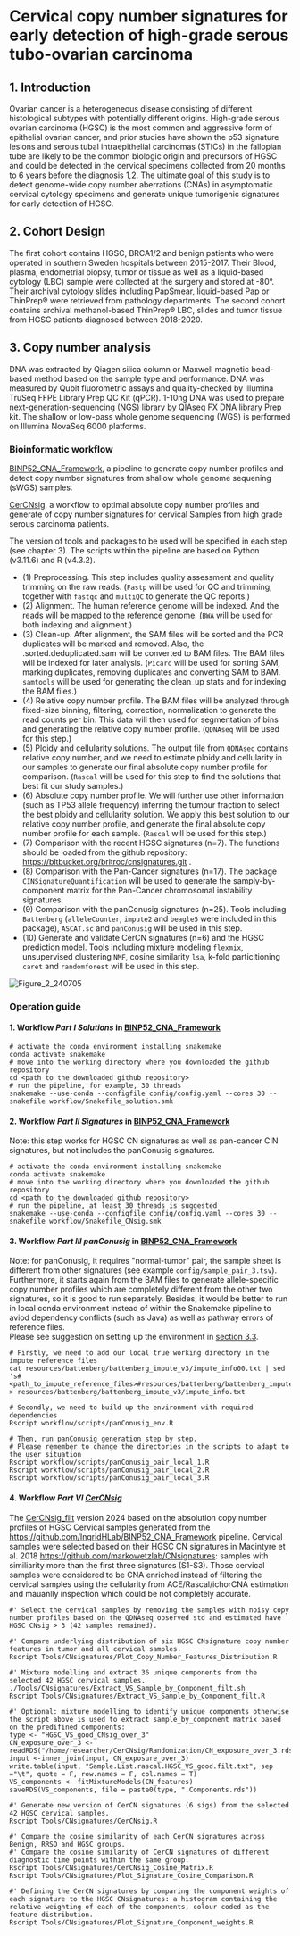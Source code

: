 # Cervical copy number signatures for early detection of high-grade serous tubo-ovarian carcinoma

## 1. Introduction
Ovarian cancer is a heterogeneous disease consisting of different histological subtypes with potentially different origins. High-grade serous ovarian carcinoma (HGSC) is the most common and aggressive form
of epithelial ovarian cancer, and prior studies have shown the p53 signature lesions and serous tubal intraepithelial carcinomas (STICs) in the fallopian tube are likely to be the common biologic origin and
precursors of HGSC and could be detected in the cervical specimens collected from 20 months to 6 years before the diagnosis 1,2. The ultimate goal of this study is to detect genome-wide copy number aberrations (CNAs) in asymptomatic cervical cytology specimens and generate unique tumorigenic signatures for early detection of HGSC.

## 2. Cohort Design
The first cohort contains HGSC, BRCA1/2 and benign patients who were operated in southern Sweden hospitals between 2015-2017. Their Blood, plasma, endometrial biopsy, tumor or tissue as well as a liquid-based cytology (LBC) sample were collected at the surgery and stored at -80°. Their archival cytology slides including PapSmear, liquid-based Pap or ThinPrep® were retrieved from pathology departments. The second cohort contains archival methanol-based ThinPrep® LBC, slides and tumor tissue from HGSC patients diagnosed between 2018-2020.

## 3. Copy number analysis
DNA was extracted by Qiagen silica column or Maxwell magnetic bead-based method based on the sample type and performance. DNA was measured by Qubit fluorometric assays and quality-checked by Illumina TruSeq FFPE Library Prep QC Kit (qPCR). 1-10ng DNA was used to prepare next-generation-sequencing (NGS) library by QIAseq FX DNA library Prep kit. The shallow or low-pass whole genome sequencing (WGS) is performed on Illumina NovaSeq 6000 platforms.


### Bioinformatic workflow
[BINP52_CNA_Framework](https://github.com/IngridHLab/BINP52_CNA_Framework), a pipeline to generate copy number profiles and detect copy number signatures from shallow whole genome sequening (sWGS) samples.

[CerCNsig](https://github.com/IngridHLab/CerCNsig), a workflow to optimal absolute copy number profiles and generate of copy number signatures for cervical Samples from high grade serous carcinoma patients.

The version of tools and packages to be used will be specified in each step (see chapter 3). The scripts within the pipeline are based on Python (v3.11.6) and R (v4.3.2).
- (1) Preprocessing. This step includes quality assessment and quality trimming on the raw reads. (`Fastp` will be used for QC and trimming, together with `fastqc` and `multiQC` to generate the QC reports.)
- (2) Alignment. The human reference genome will be indexed. And the reads will be mapped to the reference genome. (`BWA` will be used for both indexing and alignment.)
- (3) Clean-up. After alignment, the SAM files will be sorted and the PCR duplicates will be marked and removed. Also, the .sorted.deduplicated.sam will be converted to BAM files. The BAM files will be indexed for later analysis. (`Picard` will be used for sorting SAM, marking duplicates, removing duplicates and converting SAM to BAM. `samtools` will be used for generating the clean_up stats and for indexing the BAM files.)
- (4) Relative copy number profile. The BAM files will be analyzed through fixed-size binning, filtering, correction, normalization to generate the read counts per bin. This data will then used for segmentation of bins and generating the relative copy number profile. (`QDNAseq` will be used for this step.)
- (5) Ploidy and cellularity solutions. The output file from `QDNAseq` contains relative copy number, and we need to estimate ploidy and cellularity in our samples to generate our final absolute copy number profile for comparison. (`Rascal` will be used for this step to find the solutions that best fit our study samples.)
- (6) Absolute copy number profile. We will further use other information (such as TP53 allele frequency) inferring the tumour fraction to select the best ploidy and cellularity solution. We apply this best solution to our relative copy number profile, and generate the final absolute copy number profile for each sample. (`Rascal` will be used for this step.)
- (7) Comparison with the recent HGSC signatures (n=7). The functions should be loaded from the github repository: https://bitbucket.org/britroc/cnsignatures.git .
- (8) Comparison with the Pan-Cancer signatures (n=17). The package `CINSignatureQuantification` will be used to generate the samply-by-component matrix for the Pan-Cancer chromosomal instability signatures.
- (9) Comparison with the panConusig signatures (n=25). Tools including `Battenberg` (`alleleCounter`, `impute2` and `beagle5` were included in this package), `ASCAT.sc` and `panConusig` will be used in this step.  
- (10) Generate and validate CerCN signatures (n=6) and the HGSC prediction model. Tools including mixture modeling `flexmix`, unsupervised clustering `NMF`, cosine similarity `lsa`, k-fold particitioning `caret` and `randomforest` will be used in this step.

![Figure_2_240705](https://github.com/NyKepler/CerCNsig/assets/111468388/28e80dea-300a-476a-bb3b-7b96a26514aa)

### Operation guide

#### 1. Workflow *Part I Solutions* in [BINP52_CNA_Framework](https://github.com/IngridHLab/BINP52_CNA_Framework)
```
# activate the conda environment installing snakemake
conda activate snakemake
# move into the working directory where you downloaded the github repository
cd <path to the downloaded github repository>
# run the pipeline, for example, 30 threads
snakemake --use-conda --configfile config/config.yaml --cores 30 --snakefile workflow/Snakefile_solution.smk
```
#### 2. Workflow *Part II Signatures* in [BINP52_CNA_Framework](https://github.com/IngridHLab/BINP52_CNA_Framework)
Note: this step works for HGSC CN signatures as well as pan-cancer CIN signatures, but not includes the panConusig signatures.
```
# activate the conda environment installing snakemake
conda activate snakemake
# move into the working directory where you downloaded the github repository
cd <path to the downloaded github repository>
# run the pipeline, at least 30 threads is suggested
snakemake --use-conda --configfile config/config.yaml --cores 30 --snakefile workflow/Snakefile_CNsig.smk
```
#### 3. Workflow *Part III panConusig* in [BINP52_CNA_Framework](https://github.com/IngridHLab/BINP52_CNA_Framework)
Note: for panConusig, it requires "normal-tumor" pair, the sample sheet is different from other signatures (see example `config/sample_pair_3.tsv`). Furthermore, it starts again from the BAM files to generate allele-specific copy number profiles which are completely different from the other two signatures, so it is good to run separately. Besides, it would be better to run in local conda environment instead of within the Snakemake pipeline to aviod dependency conflicts (such as Java) as well as pathway errors of reference files.  
Please see suggestion on setting up the environment in [section 3.3](https://github.com/IngridHLab/BINP52_CNA_Framework/blob/main/README.md).
```
# Firstly, we need to add our local true working directory in the impute reference files
cat resources/battenberg/battenberg_impute_v3/impute_info00.txt | sed 's#<path_to_impute_reference_files>#resources/battenberg/battenberg_impute_v3#g' > resources/battenberg/battenberg_impute_v3/impute_info.txt

# Secondly, we need to build up the environment with required dependencies
Rscript workflow/scripts/panConusig_env.R

# Then, run panConusig generation step by step.
# Please remember to change the directories in the scripts to adapt to the user situation
Rscript workflow/scripts/panConusig_pair_local_1.R
Rscript workflow/scripts/panConusig_pair_local_2.R
Rscript workflow/scripts/panConusig_pair_local_3.R
```
#### 4. Workflow *Part VI [CerCNsig](https://github.com/IngridHLab/CerCNsig)* 
The [CerCNsig_filt](https://github.com/NyKepler/CerCNsig/tree/main/Tools/CNsignatures) version 2024 based on the absolution copy number profiles of HGSC Cervical samples generated from the https://github.com/IngridHLab/BINP52_CNA_Framework pipeline. Cervical samples were selected based on their HGSC CN signatures in Macintyre et al. 2018 https://github.com/markowetzlab/CNsignatures: samples with similiarity more than the first three signatures (S1-S3). Those cervical samples were considered to be CNA enriched instead of filtering the cervical samples using the cellularity from ACE/Rascal/ichorCNA estimation and mauanlly inspection which could be not completely accurate.

```
#' Select the cervical samples by removing the samples with noisy copy number profiles based on the QDNAseq observed std and estimated have HGSC CNsig > 3 (42 samples remained).

#' Compare underlying distribution of six HGSC CNsignature copy number features in tumor and all cervical samples.
Rscript Tools/CNsignatures/Plot_Copy_Number_Features_Distribution.R

#' Mixture modelling and extract 36 unique components from the selected 42 HGSC cervical samples.
./Tools/CNsignatures/Extract_VS_Sample_by_Component_filt.sh
Rscript Tools/CNsignatures/Extract_VS_Sample_by_Component_filt.R

#' Optional: mixture modelling to identify unique components otherwise the script above is used to extract sample_by_component matrix based on the predifined components:
type <- "HGSC_VS_good_CNsig_over_3"
CN_exposure_over_3 <- readRDS("/home/researcher/CerCNsig/Randomization/CN_exposure_over_3.rds")
input <-inner_join(input, CN_exposure_over_3)
write.table(input, "Sample.List.rascal.HGSC_VS_good.filt.txt", sep ="\t", quote = F, row.names = F, col.names = T)
VS_components <- fitMixtureModels(CN_features)
saveRDS(VS_components, file = paste0(type, ".Components.rds"))

#' Generate new version of CerCN signatures (6 sigs) from the selected 42 HGSC cervical samples.
Rscript Tools/CNsignatures/CerCNsig.R

#' Compare the cosine similarity of each CerCN signatures across Benign, RRSO and HGSC groups.
#' Compare the cosine similarity of CerCN signatures of different diagnostic time points within the same group.
Rscript Tools/CNsignatures/CerCNsig_Cosine_Matrix.R
Rscript Tools/CNsignatures/Plot_Signature_Cosine_Comparison.R

#' Defining the CerCN signatures by comparing the component weights of each signature to the HGSC CNsignatures: a histogram containing the relative weighting of each of the components, colour coded as the feature distribution.
Rscript Tools/CNsignatures/Plot_Signature_Component_weights.R
```
